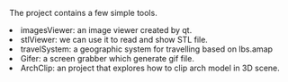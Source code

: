 The project contains a few simple tools.  

<li>imagesViewer: an image viewer created by qt.  
<li>stlViewer: we can use it to read and show STL file.  
<li>travelSystem: a geographic system for travelling based on lbs.amap  
<li>Gifer: a screen grabber which generate gif file.  
<li>ArchClip: an project that explores how to clip arch model in 3D scene.  
